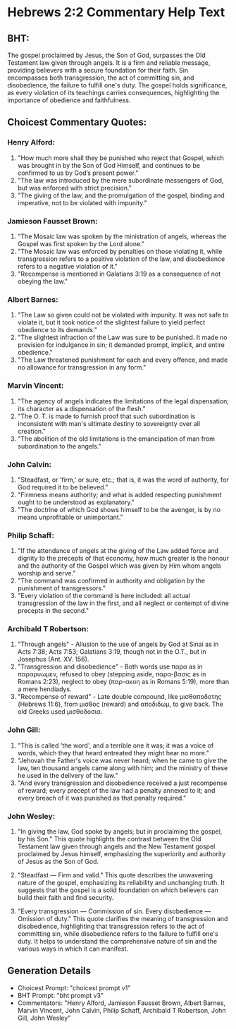 # Hebrews 2:2 Commentary Help Text

## BHT:
The gospel proclaimed by Jesus, the Son of God, surpasses the Old Testament law given through angels. It is a firm and reliable message, providing believers with a secure foundation for their faith. Sin encompasses both transgression, the act of committing sin, and disobedience, the failure to fulfill one's duty. The gospel holds significance, as every violation of its teachings carries consequences, highlighting the importance of obedience and faithfulness.

## Choicest Commentary Quotes:
### Henry Alford:
1. "How much more shall they be punished who reject that Gospel, which was brought in by the Son of God Himself, and continues to be confirmed to us by God’s present power."
2. "The law was introduced by the mere subordinate messengers of God, but was enforced with strict precision."
3. "The giving of the law, and the promulgation of the gospel, binding and imperative, not to be violated with impunity."

### Jamieson Fausset Brown:
1. "The Mosaic law was spoken by the ministration of angels, whereas the Gospel was first spoken by the Lord alone." 
2. "The Mosaic law was enforced by penalties on those violating it, while transgression refers to a positive violation of the law, and disobedience refers to a negative violation of it." 
3. "Recompense is mentioned in Galatians 3:19 as a consequence of not obeying the law."

### Albert Barnes:
1. "The Law so given could not be violated with impunity. It was not safe to violate it, but it took notice of the slightest failure to yield perfect obedience to its demands."
2. "The slightest infraction of the Law was sure to be punished. It made no provision for indulgence in sin; it demanded prompt, implicit, and entire obedience."
3. "The Law threatened punishment for each and every offence, and made no allowance for transgression in any form."

### Marvin Vincent:
1. "The agency of angels indicates the limitations of the legal dispensation; its character as a dispensation of the flesh."
2. "The O. T. is made to furnish proof that such subordination is inconsistent with man's ultimate destiny to sovereignty over all creation."
3. "The abolition of the old limitations is the emancipation of man from subordination to the angels."

### John Calvin:
1. "Steadfast, or 'firm,' or sure, etc.; that is, it was the word of authority, for God required it to be believed."
2. "Firmness means authority; and what is added respecting punishment ought to be understood as explanatory."
3. "The doctrine of which God shows himself to be the avenger, is by no means unprofitable or unimportant."

### Philip Schaff:
1. "If the attendance of angels at the giving of the Law added force and dignity to the precepts of that economy, how much greater is the honour and the authority of the Gospel which was given by Him whom angels worship and serve."
2. "The command was confirmed in authority and obligation by the punishment of transgressors."
3. "Every violation of the command is here included: all actual transgression of the law in the first, and all neglect or contempt of divine precepts in the second."

### Archibald T Robertson:
1. "Through angels" - Allusion to the use of angels by God at Sinai as in Acts 7:38; Acts 7:53; Galatians 3:19, though not in the O.T., but in Josephus (Ant. XV. 156).
2. "Transgression and disobedience" - Both words use παρα as in παραρυωμεν, refused to obey (stepping aside, παρα-βασις as in Romans 2:23), neglect to obey (παρ-ακοη as in Romans 5:19), more than a mere hendiadys.
3. "Recompense of reward" - Late double compound, like μισθαποδοτης (Hebrews 11:6), from μισθος (reward) and αποδιδωμ, to give back. The old Greeks used μισθοδοσια.

### John Gill:
1. "This is called 'the word', and a terrible one it was; it was a voice of words, which they that heard entreated they might hear no more."
2. "Jehovah the Father's voice was never heard; when he came to give the law, ten thousand angels came along with him; and the ministry of these he used in the delivery of the law."
3. "And every transgression and disobedience received a just recompense of reward; every precept of the law had a penalty annexed to it; and every breach of it was punished as that penalty required."

### John Wesley:
1. "In giving the law, God spoke by angels; but in proclaiming the gospel, by his Son." This quote highlights the contrast between the Old Testament law given through angels and the New Testament gospel proclaimed by Jesus himself, emphasizing the superiority and authority of Jesus as the Son of God.

2. "Steadfast — Firm and valid." This quote describes the unwavering nature of the gospel, emphasizing its reliability and unchanging truth. It suggests that the gospel is a solid foundation on which believers can build their faith and find security.

3. "Every transgression — Commission of sin. Every disobedience — Omission of duty." This quote clarifies the meaning of transgression and disobedience, highlighting that transgression refers to the act of committing sin, while disobedience refers to the failure to fulfill one's duty. It helps to understand the comprehensive nature of sin and the various ways in which it can manifest.


## Generation Details
- Choicest Prompt: "choicest prompt v1"
- BHT Prompt: "bht prompt v3"
- Commentators: "Henry Alford, Jamieson Fausset Brown, Albert Barnes, Marvin Vincent, John Calvin, Philip Schaff, Archibald T Robertson, John Gill, John Wesley"
